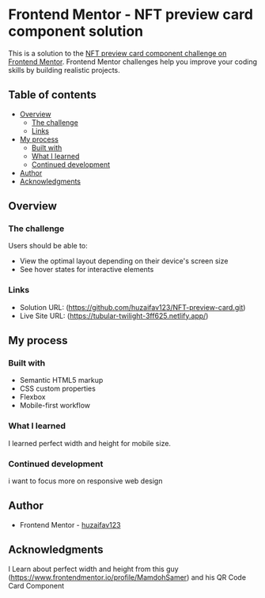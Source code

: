 # Frontend Mentor - NFT preview card component solution

This is a solution to the [NFT preview card component challenge on Frontend Mentor](https://www.frontendmentor.io/challenges/nft-preview-card-component-SbdUL_w0U). Frontend Mentor challenges help you improve your coding skills by building realistic projects. 

## Table of contents

- [Overview](#overview)
  - [The challenge](#the-challenge)
  - [Links](#links)
- [My process](#my-process)
  - [Built with](#built-with)
  - [What I learned](#what-i-learned)
  - [Continued development](#continued-development)
- [Author](#author)
- [Acknowledgments](#acknowledgments)


## Overview

### The challenge

Users should be able to:

- View the optimal layout depending on their device's screen size
- See hover states for interactive elements
### Links

- Solution URL: (https://github.com/huzaifav123/NFT-preview-card.git)
- Live Site URL: (https://tubular-twilight-3ff625.netlify.app/)

## My process

### Built with

- Semantic HTML5 markup
- CSS custom properties
- Flexbox
- Mobile-first workflow
### What I learned
I learned perfect width and height for mobile size.

### Continued development

i want to focus more on responsive web design

## Author
- Frontend Mentor - [huzaifav123]((https://www.frontendmentor.io/profile/huzaifav123))
## Acknowledgments

I Learn about perfect width and height from this guy (https://www.frontendmentor.io/profile/MamdohSamer) and his QR Code Card Component
